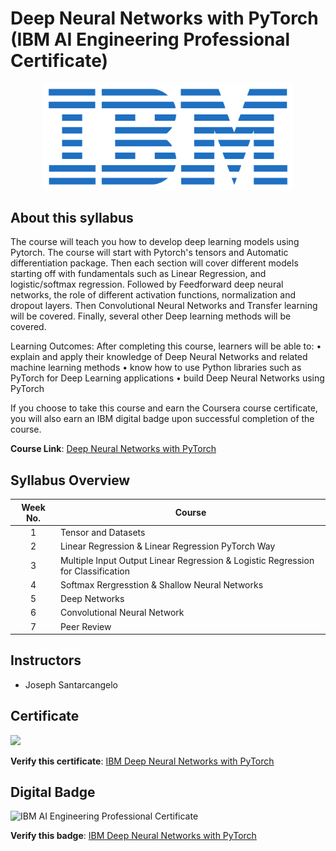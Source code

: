 # Deep Neural Networks with PyTorch (IBM AI Engineering Professional Certificate)

<p align="center">
 <img src="https://github.com/HafizRosnazri/IBM-AI-Engineering-Professional-Certificate/raw/master/Images/Logo/IBM-Logo.png" width="400" />
</p>


## About this syllabus

The course will teach you how to develop deep learning models using  Pytorch. The course will start with Pytorch's  tensors and Automatic differentiation package. Then each section will cover different models starting off with fundamentals such as Linear Regression, and logistic/softmax regression. Followed by  Feedforward deep neural networks, the role of different activation functions, normalization and dropout layers. Then Convolutional Neural Networks and Transfer learning will be covered. Finally, several other Deep learning methods will be covered.

Learning Outcomes:
After completing this course, learners will be able to:
•	explain and apply their knowledge of Deep Neural Networks and related machine learning methods
•	know how to use Python libraries such as PyTorch  for Deep Learning applications 
•	build Deep Neural Networks using PyTorch

If you choose to take this course and earn the Coursera course certificate, you will also earn an IBM digital badge upon successful completion of the course.

**Course Link**: [Deep Neural Networks with PyTorch](https://www.coursera.org/learn/deep-neural-networks-with-pytorch)

## Syllabus Overview

| Week No.| Course                                                                           |
|:-------:|----------------------------------------------------------------------------------|
|    1    | Tensor and Datasets                                                              |
|    2    | Linear Regression & Linear Regression PyTorch Way                                |
|    3    | Multiple Input Output Linear Regression & Logistic Regression for Classification |
|    4    | Softmax Rergresstion & Shallow Neural Networks                                   |
|    5    | Deep Networks                                                                    |
|    6    | Convolutional Neural Network                                                     |
|    7    | Peer Review                                                                      |

## Instructors
- Joseph Santarcangelo

## Certificate

<p align="Left">
 <img src="https://s3.amazonaws.com/coursera_assets/meta_images/generated/CERTIFICATE_LANDING_PAGE/CERTIFICATE_LANDING_PAGE~DX99Z8GRXMQS/CERTIFICATE_LANDING_PAGE~DX99Z8GRXMQS.jpeg" width="400" />
</p>

**Verify this certificate**: [IBM Deep Neural Networks with PyTorch](http://coursera.org/verify/DX99Z8GRXMQS)

## Digital Badge                     

<img class="cr-badges-full-badge__img" src="https://images.youracclaim.com/size/400x400/images/6be9e507-9096-4e18-aef8-e60893ed36c6/IBM_AI_-Deep_Neural_Networks_with_PyTorch.png" alt="IBM AI Engineering Professional Certificate" width="400" height="400">

**Verify this badge**: [IBM Deep Neural Networks with PyTorch](https://www.youracclaim.com/earner/earned/badge/c660012d-44a2-4cb1-abc6-0aacb9b92b92)



